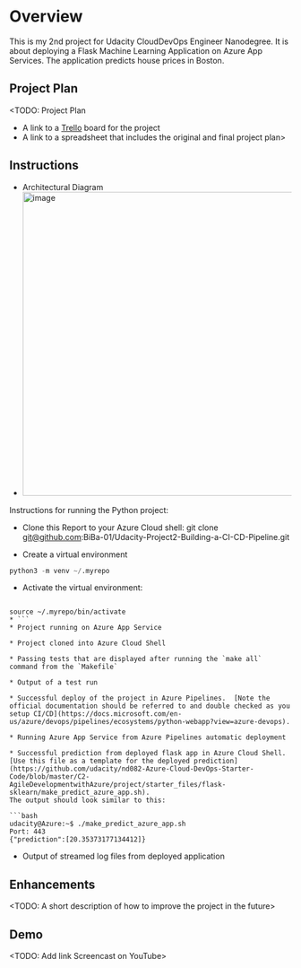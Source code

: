 # Overview

This is my 2nd project for Udacity CloudDevOps Engineer Nanodegree. It is about deploying a Flask Machine Learning Application on Azure App Services. The application predicts house prices in Boston. 

## Project Plan
<TODO: Project Plan

* A link to a [Trello](https://trello.com/invite/b/rdzy0Xtw/ATTIae0e869fbd6efc8db62c1ccb6d80fb22543769CF/project-2-building-a-ci-cd-pipeline) board for the project 
* A link to a spreadsheet that includes the original and final project plan>

## Instructions

* Architectural Diagram 
* <img width="542" alt="image" src="https://github.com/BiBa-01/Udacity-Project2-Building-a-CI-CD-Pipeline/assets/78079178/aaa5dc2e-f3d9-4d36-927f-31ef89b317d7">


Instructions for running the Python project:
* Clone this Report to your Azure Cloud shell: git clone git@github.com:BiBa-01/Udacity-Project2-Building-a-CI-CD-Pipeline.git

* Create a virtual environment
```python
python3 -m venv ~/.myrepo
```
* Activate the virtual environment:
```

source ~/.myrepo/bin/activate
* ```
* Project running on Azure App Service

* Project cloned into Azure Cloud Shell

* Passing tests that are displayed after running the `make all` command from the `Makefile`

* Output of a test run

* Successful deploy of the project in Azure Pipelines.  [Note the official documentation should be referred to and double checked as you setup CI/CD](https://docs.microsoft.com/en-us/azure/devops/pipelines/ecosystems/python-webapp?view=azure-devops).

* Running Azure App Service from Azure Pipelines automatic deployment

* Successful prediction from deployed flask app in Azure Cloud Shell.  [Use this file as a template for the deployed prediction](https://github.com/udacity/nd082-Azure-Cloud-DevOps-Starter-Code/blob/master/C2-AgileDevelopmentwithAzure/project/starter_files/flask-sklearn/make_predict_azure_app.sh).
The output should look similar to this:

```bash
udacity@Azure:~$ ./make_predict_azure_app.sh
Port: 443
{"prediction":[20.35373177134412]}
```

* Output of streamed log files from deployed application

> 

## Enhancements

<TODO: A short description of how to improve the project in the future>

## Demo 

<TODO: Add link Screencast on YouTube>


